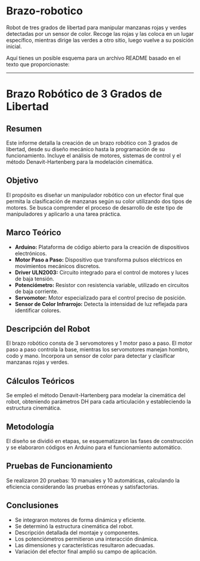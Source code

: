 # Brazo-robotico
Robot de tres grados de libertad para manipular manzanas rojas y verdes detectadas por un sensor de color. Recoge las rojas y las coloca en un lugar específico, mientras dirige las verdes a otro sitio, luego vuelve a su posición inicial.

Aquí tienes un posible esquema para un archivo README basado en el texto que proporcionaste:

---

# Brazo Robótico de 3 Grados de Libertad

## Resumen

Este informe detalla la creación de un brazo robótico con 3 grados de libertad, desde su diseño mecánico hasta la programación de su funcionamiento. Incluye el análisis de motores, sistemas de control y el método Denavit-Hartenberg para la modelación cinemática.

## Objetivo

El propósito es diseñar un manipulador robótico con un efector final que permita la clasificación de manzanas según su color utilizando dos tipos de motores. Se busca comprender el proceso de desarrollo de este tipo de manipuladores y aplicarlo a una tarea práctica.

## Marco Teórico

- **Arduino:** Plataforma de código abierto para la creación de dispositivos electrónicos.
- **Motor Paso a Paso:** Dispositivo que transforma pulsos eléctricos en movimientos mecánicos discretos.
- **Driver ULN2003:** Circuito integrado para el control de motores y luces de baja tensión.
- **Potenciómetro:** Resistor con resistencia variable, utilizado en circuitos de baja corriente.
- **Servomotor:** Motor especializado para el control preciso de posición.
- **Sensor de Color Infrarrojo:** Detecta la intensidad de luz reflejada para identificar colores.

## Descripción del Robot

El brazo robótico consta de 3 servomotores y 1 motor paso a paso. El motor paso a paso controla la base, mientras los servomotores manejan hombro, codo y mano. Incorpora un sensor de color para detectar y clasificar manzanas rojas y verdes.

## Cálculos Teóricos

Se empleó el método Denavit-Hartenberg para modelar la cinemática del robot, obteniendo parámetros DH para cada articulación y estableciendo la estructura cinemática.

## Metodología

El diseño se dividió en etapas, se esquematizaron las fases de construcción y se elaboraron códigos en Arduino para el funcionamiento automático.

## Pruebas de Funcionamiento

Se realizaron 20 pruebas: 10 manuales y 10 automáticas, calculando la eficiencia considerando las pruebas erróneas y satisfactorias.

## Conclusiones

- Se integraron motores de forma dinámica y eficiente.
- Se determinó la estructura cinemática del robot.
- Descripción detallada del montaje y componentes.
- Los potenciómetros permitieron una interacción dinámica.
- Las dimensiones y características resultaron adecuadas.
- Variación del efector final amplió su campo de aplicación.
